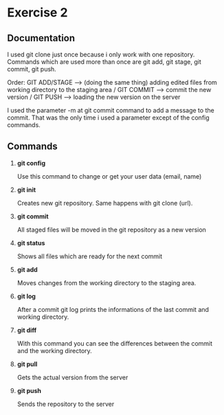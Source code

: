 # Exercise 2

## Documentation

I used git clone just once because i only work with one repository.
Commands which are used more than once are git add, git stage, git commit, git push.

Order: GIT ADD/STAGE --> (doing the same thing) adding edited files from working directory to the staging area / GIT COMMIT --> commit the new version / GIT PUSH --> loading the new version on the server

I used the parameter -m at git commit command to add a message to the commit. That was the only time i used a parameter except of the config commands.

## Commands

1. **git config**

   Use this command to change or get your user data (email, name)

2. **git init**
  
   Creates new git repository. Same happens with git clone (url).  

3. **git commit**

   All staged files will be moved in the git repository as a new version

4. **git status**

   Shows all files which are ready for the next commit

5. **git add**

   Moves changes from the working directory to the staging area.

6. **git log**

   After a commit git log prints the informations of the last commit and working directory.

7. **git diff**

   With this command you can see the differences between the commit and the working directory.

8. **git pull**

   Gets the actual version from the server

9. **git push**

   Sends the repository to the server
